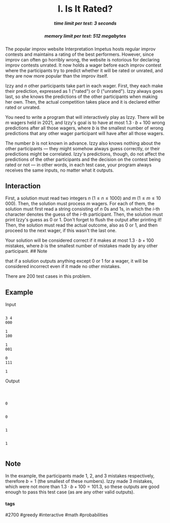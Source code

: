 <h1 style='text-align: center;'> I. Is It Rated?</h1>

<h5 style='text-align: center;'>time limit per test: 3 seconds</h5>
<h5 style='text-align: center;'>memory limit per test: 512 megabytes</h5>

The popular improv website Interpretation Impetus hosts regular improv contests and maintains a rating of the best performers. However, since improv can often go horribly wrong, the website is notorious for declaring improv contests unrated. It now holds a wager before each improv contest where the participants try to predict whether it will be rated or unrated, and they are now more popular than the improv itself.

Izzy and $n$ other participants take part in each wager. First, they each make their prediction, expressed as 1 ("rated") or 0 ("unrated"). Izzy always goes last, so she knows the predictions of the other participants when making her own. Then, the actual competition takes place and it is declared either rated or unrated.

You need to write a program that will interactively play as Izzy. There will be $m$ wagers held in 2021, and Izzy's goal is to have at most $1.3\cdot b + 100$ wrong predictions after all those wagers, where $b$ is the smallest number of wrong predictions that any other wager participant will have after all those wagers. 

The number $b$ is not known in advance. Izzy also knows nothing about the other participants — they might somehow always guess correctly, or their predictions might be correlated. Izzy's predictions, though, do not affect the predictions of the other participants and the decision on the contest being rated or not — in other words, in each test case, your program always receives the same inputs, no matter what it outputs.

## Interaction

First, a solution must read two integers $n$ ($1 \le n \le 1000$) and $m$ ($1 \le m \le 10\,000$). Then, the solution must process $m$ wagers. For each of them, the solution must first read a string consisting of $n$ 0s and 1s, in which the $i$-th character denotes the guess of the $i$-th participant. Then, the solution must print Izzy's guess as 0 or 1. Don't forget to flush the output after printing it! Then, the solution must read the actual outcome, also as 0 or 1, and then proceed to the next wager, if this wasn't the last one. 

Your solution will be considered correct if it makes at most $1.3\cdot b + 100$ mistakes, where $b$ is the smallest number of mistakes made by any other participant. ## Note

 that if a solution outputs anything except 0 or 1 for a wager, it will be considered incorrect even if it made no other mistakes. 

There are 200 test cases in this problem.

## Example

Input
```

3 4
000

1
100

1
001

0
111

1

```
Output
```



0


0


1


1


```
## Note

In the example, the participants made 1, 2, and 3 mistakes respectively, therefore $b=1$ (the smallest of these numbers). Izzy made 3 mistakes, which were not more than $1.3\cdot b + 100=101.3$, so these outputs are good enough to pass this test case (as are any other valid outputs).



#### tags 

#2700 #greedy #interactive #math #probabilities 